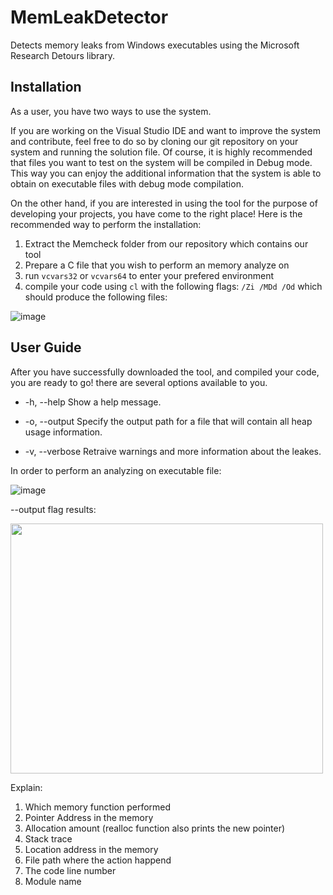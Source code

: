 # MemLeakDetector
Detects memory leaks from Windows executables using the Microsoft Research Detours library.

## Installation
As a user, you have two ways to use the system.

If you are working on the Visual Studio IDE and want to improve the system and contribute, feel free to do so by cloning our git repository on your system and running the solution file. Of course, it is highly recommended that files you want to test on the system will be compiled in Debug mode. This way you can enjoy the additional information that the system is able to obtain on executable files with debug mode compilation.

On the other hand, if you are interested in using the tool for the purpose of developing your projects, you have come to the right place!
Here is the recommended way to perform the installation:

1. Extract the Memcheck folder from our repository which contains our tool
2. Prepare a C file that you wish to perform an memory analyze on
3. run `vcvars32` or `vcvars64` to enter your prefered environment
4. compile your code using `cl` with the following flags: `/Zi /MDd /Od` which should produce the following files:
  
![image](https://user-images.githubusercontent.com/57367786/122437588-83557700-cfa2-11eb-9add-6f63f1c3308e.png)

  
## User Guide
After you have successfully downloaded the tool, and compiled your code, you are ready to go!
there are several options available to you.

* -h, --help        Show a help message.

* -o, --output      Specify the output path for a file that will contain all heap usage information.

* -v, --verbose     Retraive warnings and more information about the leakes.

In order to perform an analyzing on executable file:

![image](https://user-images.githubusercontent.com/57449384/122476747-5f5c5a80-cfcf-11eb-842d-a28970412ef8.png)


--output flag results:

<img src=https://user-images.githubusercontent.com/57367786/122339574-f1218480-cf49-11eb-8430-fe81397570cc.png width="500" height="400" />

Explain:
1. Which memory function performed  
2. Pointer Address in the memory
3. Allocation amount (realloc function also prints the new pointer)
4. Stack trace 
5. Location address in the memory 
6. File path where the action happend 
7. The code line number  
8. Module name
